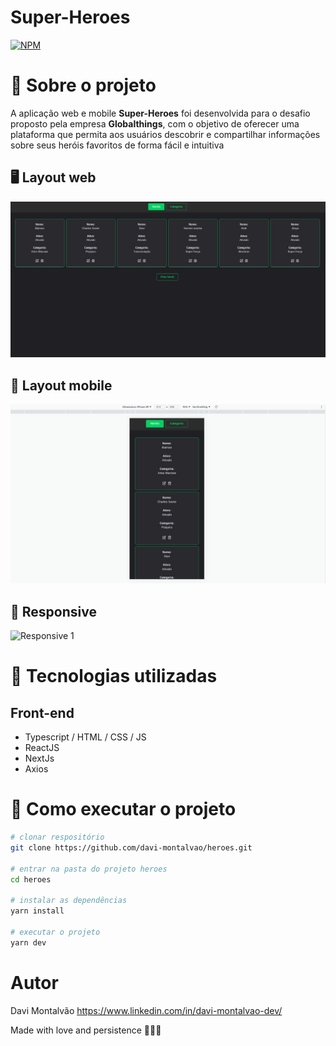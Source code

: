 # Super-Heroes
[![NPM](https://img.shields.io/npm/l/react)](https://github.com/davi-montalvao/heroes/blob/master/LICENSE)

# 💭 Sobre o projeto
A aplicação web e mobile **Super-Heroes** foi desenvolvida para o desafio proposto pela empresa **Globalthings**, com o objetivo de oferecer uma plataforma que permita aos usuários descobrir e compartilhar informações sobre seus heróis favoritos de forma fácil e intuitiva


## 🖥️ Layout web
![Web 1](https://github.com/davi-montalvao/super-heroes/blob/main/src/assets/web1.png)

## 📱 Layout mobile
![Mobile 1](https://github.com/davi-montalvao/super-heroes/blob/main/src/assets/mobile1.png)

## 📱 Responsive
![Responsive 1](https://github.com/davi-montalvao/super-heroes/blob/main/src/assets/responsive.gif)

# 🚀 Tecnologias utilizadas
## Front-end
- Typescript / HTML / CSS / JS
- ReactJS
- NextJs
- Axios

# 🎲 Como executar o projeto
```bash
# clonar respositório
git clone https://github.com/davi-montalvao/heroes.git

# entrar na pasta do projeto heroes
cd heroes

# instalar as dependências
yarn install

# executar o projeto
yarn dev
```

# Autor
Davi Montalvão
https://www.linkedin.com/in/davi-montalvao-dev/

Made with love and persistence 🤍💪🏽

